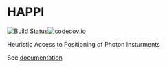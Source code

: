 HAPPI 
=====
[![Build Status](https://travis-ci.org/slaclab/happi.svg?branch=master)](https://travis-ci.org/slaclab/happi)[![codecov.io](https://codecov.io/github/slaclab/happi/coverage.svg?branch=master)](https://codecov.io/github/slaclab/happi?branch=master)

Heuristic Access to Positioning of Photon Insturments

See [documentation](https://pswww.slac.stanford.edu/swdoc/releases/happi/current)
